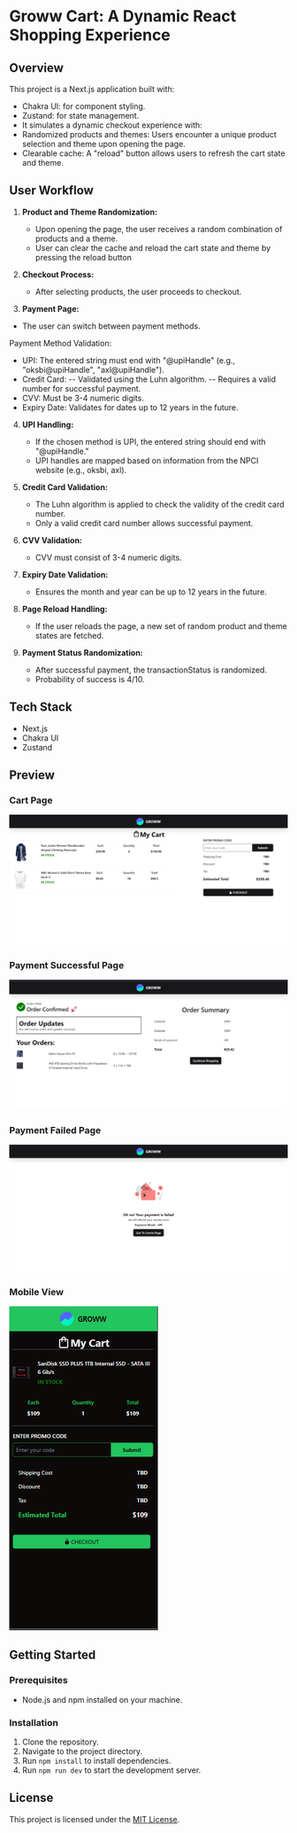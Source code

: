 # Groww Cart: A Dynamic React Shopping Experience

## Overview

This project is a Next.js application built with:

- Chakra UI: for component styling.
- Zustand: for state management.
- It simulates a dynamic checkout experience with:
- Randomized products and themes: Users encounter a unique product selection and theme upon opening the page.
- Clearable cache: A "reload" button allows users to refresh the cart state and theme.
  
## User Workflow

1. **Product and Theme Randomization:**

   - Upon opening the page, the user receives a random combination of products and a theme.
   - User can clear the cache and reload the cart state and theme by pressing the reload button

2. **Checkout Process:**

   - After selecting products, the user proceeds to checkout.

3.  **Payment Page:**

   - The user can switch between payment methods.

   Payment Method Validation:

- UPI: The entered string must end with "@upiHandle" (e.g., "oksbi@upiHandle", "axl@upiHandle").
- Credit Card:
  -- Validated using the Luhn algorithm.
  -- Requires a valid number for successful payment.
- CVV: Must be 3-4 numeric digits.
- Expiry Date: Validates for dates up to 12 years in the future.

4. **UPI Handling:**

   - If the chosen method is UPI, the entered string should end with "@upiHandle."
   - UPI handles are mapped based on information from the NPCI website (e.g., oksbi, axl).

5. **Credit Card Validation:**

   - The Luhn algorithm is applied to check the validity of the credit card number.
   - Only a valid credit card number allows successful payment.

6. **CVV Validation:**

   - CVV must consist of 3-4 numeric digits.

7. **Expiry Date Validation:**

   - Ensures the month and year can be up to 12 years in the future.

8. **Page Reload Handling:**

   - If the user reloads the page, a new set of random product and theme states are fetched.

9. **Payment Status Randomization:**
   - After successful payment, the transactionStatus is randomized.
   - Probability of success is 4/10.


## Tech Stack

- Next.js
- Chakra UI
- Zustand

## Preview

### Cart Page

<img src="./src/assets/cart.png" width="560"/>

### Payment Successful Page

<img src="./src/assets/payment.png" width="560"/>

### Payment Failed Page

<img src="./src/assets/payment_failed.png" width="560"/>

### Mobile View

<img src="https://github.com/J-Ankit2020/groww_frontend_assignment/blob/main/src/assets/cart_mobile%20.png" />

## Getting Started

### Prerequisites

- Node.js and npm installed on your machine.

### Installation

1. Clone the repository.
2. Navigate to the project directory.
3. Run `npm install` to install dependencies.
4. Run `npm run dev` to start the development server.

## License

This project is licensed under the [MIT License](LICENSE).
